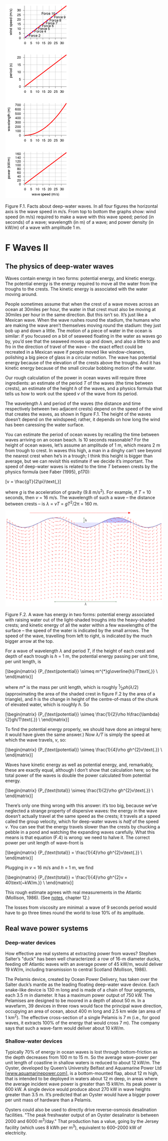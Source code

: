 

![](/img/without-hot-air/figure298.gif)

<span class="figurenumber">Figure F.1.</span> Facts about deep-water waves. In all four figures the horizontal axis is the wave speed in m/s. From top to bottom the graphs show: wind speed (in m/s) required to make a wave with this wave speed; period (in seconds) of a wave; wavelength (in m) of a wave; and power density (in kW/m) of a wave with amplitude 1 m.

# F Waves II

## The physics of deep-water waves

Waves contain energy in two forms: potential energy, and kinetic energy. The potential energy is the energy required to move all the water from the troughs to the crests. The kinetic energy is associated with the water moving around.

People sometimes assume that when the crest of a wave moves across an ocean at 30miles per hour, the water in that crest must also be moving at 30miles per hour in the same direction. But this isn’t so. It’s just like a Mexican wave. When the wave rushes round the stadium, the humans who are making the wave aren’t themselves moving round the stadium: they just bob up and down a little. The motion of a piece of water in the ocean is similar: if you focused on a bit of seaweed floating in the water as waves go by, you’d see that the seaweed moves up and down, and also a little to and fro in the direction of travel of the wave – the exact effect could be recreated in a Mexican wave if people moved like window-cleaners, polishing a big piece of glass in a circular motion. The wave has potential energy because of the elevation of the crests above the troughs. And it has kinetic energy because of the small circular bobbing motion of the water.

Our rough calculation of the power in ocean waves will require three ingredients: an estimate of the period *T* of the waves (the time between crests), an estimate of the height *h* of the waves, and a physics formula that tells us how to work out the speed *v* of the wave from its period.

The wavelength *λ* and period of the waves (the distance and time respectively between two adjacent crests) depend on the speed of the wind that creates the waves, as shown in figure F.1. The height of the waves doesn’t depend on the windspeed; rather, it depends on how long the wind has been caressing the water surface.

You can estimate the period of ocean waves by recalling the time between waves arriving on an ocean beach. Is 10 seconds reasonable? For the height of ocean waves, let’s assume an amplitude of 1 m, which means 2 m from trough to crest. In waves this high, a man in a dinghy can’t see beyond the nearest crest when he’s in a trough; I think this height is bigger than average, but we can revisit this estimate if we decide it’s important. The speed of deep-water waves is related to the time *T* between crests by the physics formula (see Faber (1995), p170):

[v = \frac{gT}{2\pi}\text{,}]

where *g* is the acceleration of gravity (9.8 m/s<sup>2</sup>). For example, if *T* = 10 seconds, then *v* = 16 m/s. The wavelength of such a wave – the distance between crests – is *λ* = *vT* = *gT*<sup>2</sup>/2π = 160 m.

![](/img/without-hot-air/figure297.gif)

<span class="figurenumber">Figure F.2.</span> A wave has energy in two forms: potential energy associated with raising water out of the light-shaded troughs into the heavy-shaded crests; and kinetic energy of all the water within a few wavelengths of the surface – the speed of the water is indicated by the small arrows. The speed of the wave, travelling from left to right, is indicated by the much bigger arrow at the top.

For a wave of wavelength *λ* and period *T*, if the height of each crest and depth of each trough is *h* = 1 m, the potential energy passing per unit time, per unit length, is

[\begin{matrix}
{P_{\text{potential}} \simeq m^{*}g\overline{h}/T\text{,}} \\
\end{matrix}]

where *m*\* is the mass per unit length, which is roughly <sup>1</sup>⁄<sub>2</sub>*ρh*(*λ*/2) (approximating the area of the shaded crest in figure F.2 by the area of a triangle), and *<span class="overbar">h</span>* is the change in height of the centre-of-mass of the chunk of elevated water, which is roughly *h*. So

[\begin{matrix}
{P_{\text{potential}} \simeq \frac{1}{2}\rho h\frac{\lambda}{2}gh/T\text{.}} \\
\end{matrix}]

To find the potential energy properly, we should have done an integral here; it would have given the same answer.) Now *λ/T* is simply the speed at which the wave travels, *v*, so:

[\begin{matrix}
{P_{\text{potential}} \simeq \frac{1}{4}\rho gh^{2}v\text{.}} \\
\end{matrix}]

Waves have kinetic energy as well as potential energy, and, remarkably, these are exactly equal, although I don’t show that calculation here; so the total power of the waves is double the power calculated from potential energy.

[\begin{matrix}
{P_{\text{total}} \simeq \frac{1}{2}\rho gh^{2}v\text{.}} \\
\end{matrix}]

There’s only one thing wrong with this answer: it’s too big, because we’ve neglected a strange property of dispersive waves: the energy in the wave doesn’t actually travel at the same speed as the crests; it travels at a speed called the group velocity, which for deep-water waves is *half* of the speed *v*. You can see that the energy travels slower than the crests by chucking a pebble in a pond and watching the expanding waves carefully. What this means is that equation (F.4) is wrong: we need to halve it. The correct power per unit length of wave-front is

[\begin{matrix}
{P_{\text{total}} = \frac{1}{4}\rho gh^{2}v\text{.}} \\
\end{matrix}]

Plugging in *v* = 16 m/s and *h* = 1 m, we find

[\begin{matrix}
{P_{\text{total}} = \frac{1}{4}\rho gh^{2}v = 40\text{~kW/m.}} \\
\end{matrix}]

This rough estimate agrees with real measurements in the Atlantic (Mollison, 1986). (See [notes](../Text/chap12.xhtml#notes), chapter 12.)

The losses from viscosity are minimal: a wave of 9 seconds period would have to go three times round the world to lose 10% of its amplitude.

## Real wave power systems

### Deep-water devices

How effective are real systems at extracting power from waves? Stephen Salter’s "duck" has been well characterized: a row of 16-m diameter ducks, feeding off Atlantic waves with an average power of 45 kW/m, would deliver 19 kW/m, including transmission to central Scotland (Mollison, 1986).

The Pelamis device, created by Ocean Power Delivery, has taken over the Salter duck’s mantle as the leading floating deep-water wave device. Each snake-like device is 130 m long and is made of a chain of four segments, each 3.5 m in diameter. It has a maximum power output of 750 kW. The Pelamises are designed to be moored in a depth of about 50 m. In a wavefarm, 39 devices in three rows would face the principal wave direction, occupying an area of ocean, about 400 m long and 2.5 km wide (an area of 1 km<sup>2</sup>). The effective cross-section of a single Pelamis is 7 m (i.e., for good waves, it extracts 100% of the energy that would cross 7 m). The company says that such a wave-farm would deliver about 10 kW/m.

### Shallow-water devices

Typically 70% of energy in ocean waves is lost through bottom-friction as the depth decreases from 100 m to 15 m. So the average wave-power per unit length of coastline in shallow waters is reduced to about 12 kW/m. The Oyster, developed by Queen’s University Belfast and Aquamarine Power Ltd [[<span class="websitetitle">www.aquamarinepower.com</span>](http://www.aquamarinepower.com/)], is a bottom-mounted flap, about 12 m high, that is intended to be deployed in waters about 12 m deep, in areas where the average incident wave power is greater than 15 kW/m. Its peak power is 600 kW. A single device would produce about 270 kW in wave heights greater than 3.5 m. It’s predicted that an Oyster would have a bigger power per unit mass of hardware than a Pelamis.

Oysters could also be used to directly drive reverse-osmosis desalination facilities. "The peak freshwater output of an Oyster desalinator is between 2000 and 6000 m<sup>3</sup>/day." That production has a value, going by the Jersey facility (which uses 8 kWh per m<sup>3</sup>), equivalent to 600–2000 kW of electricity.
